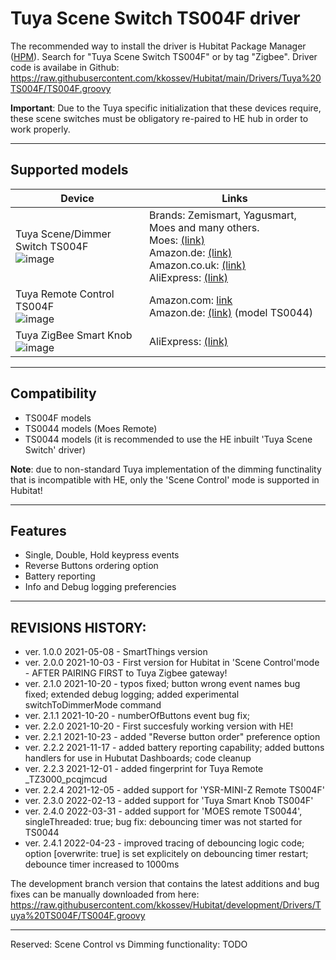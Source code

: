 # Tuya Scene Switch TS004F driver

The recommended way to install the driver is Hubitat Package Manager ([HPM](https://community.hubitat.com/t/beta-hubitat-package-manager/38016)). Search for "Tuya Scene Switch TS004F" or by tag "Zigbee".
 Driver code is availabe in Github: https://raw.githubusercontent.com/kkossev/Hubitat/main/Drivers/Tuya%20TS004F/TS004F.groovy
 
 **Important**: Due to the Tuya specific initialization that these devices require, these scene switches must be obligatory re-paired to HE hub in order to work properly.
 
------------------------
## Supported models
|  Device |  Links |
|---|---|
| Tuya Scene/Dimmer Switch TS004F <br> ![image](https://user-images.githubusercontent.com/6189950/154431871-34bc7f0c-795d-48b6-a7b6-3bcb7e492e0c.png)| Brands: Zemismart, Yagusmart, Moes and many others.<br> Moes: [(link)](https://www.moeshouse.com/collections/special-offer-1/products/1-4-gang-tuya-zigbee-wireless-12-scene-switch-mechanical-push-button-controller-battery-powered-smart-home-automation-scenario-switch-for-tuya-smart-devices?variant=32686456963153) <br> Amazon.de: [(link)](https://www.amazon.de/-/en/Wireless-Switches-Controller-Automation-Scenarios/dp/B091HPX159) <br>Amazon.co.uk: [(link)](https://www.amazon.co.uk/gp/product/B08J3TMGJH) <br> AliExpress: [(link)](https://it.aliexpress.com/item/1005001504737652.html) |
| Tuya Remote Control TS004F <br> ![image](https://user-images.githubusercontent.com/6189950/155196487-0ff66665-510b-4fe7-984b-a21910dea4aa.png) | Amazon.com: [link](https://www.amazon.com/Wireless-Portable-Required-Automation-Scenario/dp/B093SLYJSV)<br> Amazon.de: [(link)]( https://www.amazon.de/-/en/Wireless-Portable-Required-Automation-Scenario/dp/B098L5XSD6) (model TS0044)<br> |
| Tuya ZigBee Smart Knob <br> ![image](https://user-images.githubusercontent.com/6189950/164965971-970bbe7a-eda6-4f22-a66d-ebc7562cdd8e.png)| AliExpress: [(link)](https://www.aliexpress.com/item/1005003376291224.html) <br> |

---------------------------
## Compatibility
* TS004F models
* TS0044 models (Moes Remote)
* TS0044 models (it is recommended to use the HE inbuilt 'Tuya Scene Switch' driver)

**Note**: due to non-standard Tuya implementation of the dimming functinality that is incompatible with HE, only the 'Scene Control' mode is supported in Hubitat!


-------------------------

## Features
* Single, Double, Hold keypress events
* Reverse Buttons ordering option
* Battery reporting
* Info and Debug logging preferencies

-------------------------

## REVISIONS HISTORY:
* ver. 1.0.0 2021-05-08  - SmartThings version 
* ver. 2.0.0 2021-10-03  - First version for Hubitat in 'Scene Control'mode - AFTER PAIRING FIRST to Tuya Zigbee gateway!
* ver. 2.1.0 2021-10-20  - typos fixed; button wrong event names bug fixed; extended debug logging; added experimental switchToDimmerMode command
* ver. 2.1.1 2021-10-20  - numberOfButtons event bug fix; 
* ver. 2.2.0 2021-10-20  - First succesfuly working version with HE!
* ver. 2.2.1 2021-10-23  - added "Reverse button order" preference option
* ver. 2.2.2 2021-11-17  - added battery reporting capability; added buttons handlers for use in Hubutat Dashboards; code cleanup
* ver. 2.2.3 2021-12-01  - added fingerprint for Tuya Remote _TZ3000_pcqjmcud
* ver. 2.2.4 2021-12-05  - added support for 'YSR-MINI-Z Remote TS004F'
* ver. 2.3.0 2022-02-13  - added support for 'Tuya Smart Knob TS004F'
* ver. 2.4.0 2022-03-31  - added support for 'MOES remote TS0044', singleThreaded: true; bug fix: debouncing timer was not started for TS0044
* ver. 2.4.1 2022-04-23 - improved tracing of debouncing logic code; option [overwrite: true] is set explicitely on debouncing timer restart; debounce timer increased to 1000ms  


The development branch version that contains the latest additions and bug fixes can be manually downloaded from here: https://raw.githubusercontent.com/kkossev/Hubitat/development/Drivers/Tuya%20TS004F/TS004F.groovy

----------------------

Reserved:  Scene Control vs Dimming functionality:  TODO

